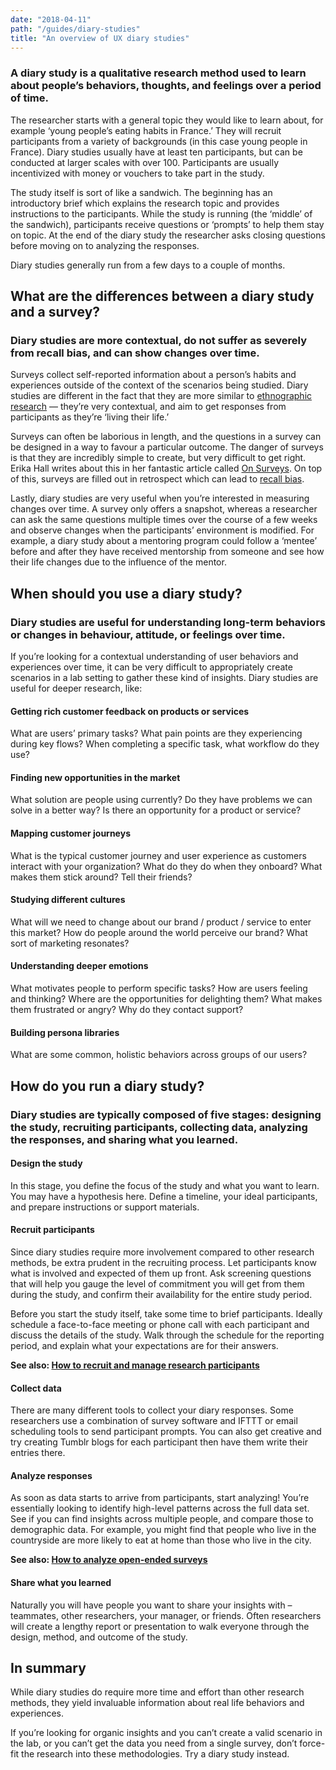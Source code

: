 ```yaml
---
date: "2018-04-11"
path: "/guides/diary-studies"
title: "An overview of UX diary studies"
---
```


### A diary study is a qualitative research method used to learn about people’s behaviors, thoughts, and feelings over a period of time.

The researcher starts with a general topic they would like to learn about, for example ‘young people’s eating habits in France.’ They will recruit participants from a variety of backgrounds (in this case young people in France). Diary studies usually have at least ten participants, but can be conducted at larger scales with over 100. Participants are usually incentivized with money or vouchers to take part in the study.

The study itself is sort of like a sandwich. The beginning has an introductory brief which explains the research topic and provides instructions to the participants. While the study is running (the ‘middle’ of the sandwich), participants receive questions or ‘prompts’ to help them stay on topic. At the end of the diary study the researcher asks closing questions before moving on to analyzing the responses.

Diary studies generally run from a few days to a couple of months.

## What are the differences between a diary study and a survey?

### Diary studies are more contextual, do not suffer as severely from recall bias, and can show changes over time.

Surveys collect self-reported information about a person’s habits and experiences outside of the context of the scenarios being studied. Diary studies are different in the fact that they are more similar to [ethnographic research](https://en.wikipedia.org/wiki/Ethnography) — they’re very contextual, and aim to get responses from participants as they’re ‘living their life.’

Surveys can often be laborious in length, and the questions in a survey can be designed in a way to favour a particular outcome. The danger of surveys is that they are incredibly simple to create, but very difficult to get right. Erika Hall writes about this in her fantastic article called [On Surveys](https://medium.com/research-things/on-surveys-5a73dda5e9a0). On top of this, surveys are filled out in retrospect which can lead to [recall bias](https://en.wikipedia.org/wiki/Recall_bias).

Lastly, diary studies are very useful when you’re interested in measuring changes over time. A survey only offers a snapshot, whereas a researcher can ask the same questions multiple times over the course of a few weeks and observe changes when the participants’ environment is modified. For example, a diary study about a mentoring program could follow a ‘mentee’ before and after they have received mentorship from someone and see how their life changes due to the influence of the mentor.

## When should you use a diary study?

### Diary studies are useful for understanding long-term behaviors or changes in behaviour, attitude, or feelings over time.

If you’re looking for a contextual understanding of user behaviors and experiences over time, it can be very difficult to appropriately create scenarios in a lab setting to gather these kind of insights. Diary studies are useful for deeper research, like:

#### Getting rich customer feedback on products or services

What are users’ primary tasks? What pain points are they experiencing during key flows? When completing a specific task, what workflow do they use?

#### Finding new opportunities in the market

What solution are people using currently? Do they have problems we can solve in a better way? Is there an opportunity for a product or service?

#### Mapping customer journeys

What is the typical customer journey and user experience as customers interact with your organization? What do they do when they onboard? What makes them stick around? Tell their friends?

#### Studying different cultures

What will we need to change about our brand / product / service to enter this market? How do people around the world perceive our brand? What sort of marketing resonates?

#### Understanding deeper emotions

What motivates people to perform specific tasks? How are users feeling and thinking? Where are the opportunities for delighting them? What makes them frustrated or angry? Why do they contact support?

#### Building persona libraries

What are some common, holistic behaviors across groups of our users?

## How do you run a diary study?

### Diary studies are typically composed of five stages: designing the study, recruiting participants, collecting data, analyzing the responses, and sharing what you learned.

#### Design the study

In this stage, you define the focus of the study and what you want to learn. You may have a hypothesis here. Define a timeline, your ideal participants, and prepare instructions or support materials.

#### Recruit participants

Since diary studies require more involvement compared to other research methods, be extra prudent in the recruiting process. Let participants know what is involved and expected of them up front. Ask screening questions that will help you gauge the level of commitment you will get from them during the study, and confirm their availability for the entire study period.

Before you start the study itself, take some time to brief participants. Ideally schedule a face-to-face meeting or phone call with each participant and discuss the details of the study. Walk through the schedule for the reporting period, and explain what your expectations are for their answers.

**See also: [How to recruit and manage research participants](/guides/recruiting-participants)**

#### Collect data

There are many different tools to collect your diary responses. Some researchers use a combination of survey software and IFTTT or email scheduling tools to send participant prompts.
You can also get creative and try creating Tumblr blogs for each participant then have them write their entries there.

#### Analyze responses

As soon as data starts to arrive from participants, start analyzing! You’re essentially looking to identify high-level patterns across the full data set. See if you can find insights across multiple people, and compare those to demographic data. For example, you might find that people who live in the countryside are more likely to eat at home than those who live in the city.

**See also: [How to analyze open-ended surveys](/guides/survey-analysis)**

#### Share what you learned

Naturally you will have people you want to share your insights with – teammates, other researchers, your manager, or friends. Often researchers will create a lengthy report or presentation to walk everyone through the design, method, and outcome of the study.

## In summary

While diary studies do require more time and effort than other research methods, they yield invaluable information about real life behaviors and experiences.

If you’re looking for organic insights and you can’t create a valid scenario in the lab, or you can’t get the data you need from a single survey, don’t force-fit the research into these methodologies. Try a diary study instead.
